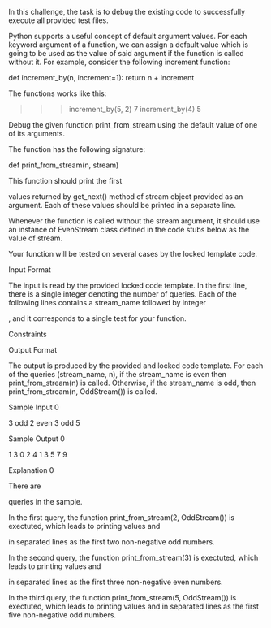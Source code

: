 In this challenge, the task is to debug the existing code to successfully execute all provided test files.

Python supports a useful concept of default argument values. For each keyword argument of a function, we can assign a default value which is going to be used as the value of said argument if the function is called without it. For example, consider the following increment function:

def increment_by(n, increment=1):
    return n + increment

The functions works like this:

>>> increment_by(5, 2)
7
>>> increment_by(4)
5
>>>

Debug the given function print_from_stream using the default value of one of its arguments.

The function has the following signature:

def print_from_stream(n, stream)

This function should print the first

values returned by get_next() method of stream object provided as an argument. Each of these values should be printed in a separate line.

Whenever the function is called without the stream argument, it should use an instance of EvenStream class defined in the code stubs below as the value of stream.

Your function will be tested on several cases by the locked template code.

Input Format

The input is read by the provided locked code template. In the first line, there is a single integer
denoting the number of queries. Each of the following lines contains a stream_name followed by integer

, and it corresponds to a single test for your function.

Constraints

Output Format

The output is produced by the provided and locked code template. For each of the queries (stream_name, n), if the stream_name is even then print_from_stream(n) is called. Otherwise, if the stream_name is odd, then print_from_stream(n, OddStream()) is called.

Sample Input 0

3
odd 2
even 3
odd 5

Sample Output 0

1
3
0
2
4
1
3
5
7
9

Explanation 0

There are

queries in the sample.

In the first query, the function print_from_stream(2, OddStream()) is exectuted, which leads to printing values
and

in separated lines as the first two non-negative odd numbers.

In the second query, the function print_from_stream(3) is exectuted, which leads to printing values
and

in separated lines as the first three non-negative even numbers.

In the third query, the function print_from_stream(5, OddStream()) is exectuted, which leads to printing values
and in separated lines as the first five non-negative odd numbers.